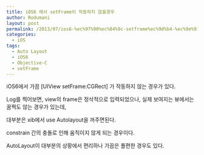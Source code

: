 ```yaml
---
title: iOS6 에서 setFrame이 작동하지 않을경우
author: Rodumani
layout: post
permalink: /2013/07/ios6-%ec%97%90%ec%84%9c-setframe%ec%9d%b4-%ec%9e%91%eb%8f%99%ed%95%98%ec%a7%80-%ec%95%8a%ec%9d%84%ea%b2%bd%ec%9a%b0/
categories:
  - iOS
tags:
  - Auto Layout
  - iOS6
  - Objective-C
  - setFrame
---
```

iOS6에서 가끔 [UIView setFrame:CGRect] 가 작동하지 않는 경우가 있다. 

Log를 찍어보면, view의 frame은 정삭적으로 입력되었으나, 실제 보여지는 뷰에서는 꿈쩍도 않는 경우가 있는데, 

대부분은 xib에서 use Autolayout을 꺼주면된다. 

constrain 간의 충돌로 인해 움직이지 않게 되는 경우이다. 

AutoLayout이 대부분의 상황에서 편리하나 가끔은 풀편한 경우도 있다.